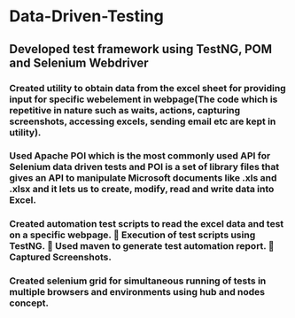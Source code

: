 # Data-Driven-Testing

## Developed test framework using TestNG, POM and Selenium Webdriver

### Created utility to obtain data from the excel sheet for providing input for specific webelement in webpage(The code which is repetitive in nature such as waits, actions, capturing screenshots, accessing excels, sending email etc are kept in utility).

### Used Apache POI which is the most commonly used API for Selenium data driven tests and POI is a set of library files that gives an API to manipulate Microsoft documents like .xls and .xlsx and it lets us to create, modify, read and write data into Excel.

### Created automation test scripts to read the excel data and test on a specific webpage.  Execution of test scripts using TestNG.  Used maven to generate test automation report.  Captured Screenshots. 

### Created selenium grid for simultaneous running of tests in multiple browsers and environments using hub and nodes concept.
